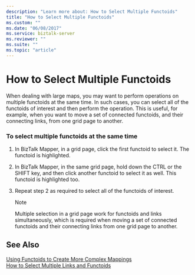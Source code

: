 ```yaml
---
description: "Learn more about: How to Select Multiple Functoids"
title: "How to Select Multiple Functoids"
ms.custom: ""
ms.date: "06/08/2017"
ms.service: biztalk-server
ms.reviewer: ""
ms.suite: ""
ms.topic: "article"
---
```

# How to Select Multiple Functoids
When dealing with large maps, you may want to perform operations on multiple functoids at the same time. In such cases, you can select all of the functoids of interest and then perform the operation. This is useful, for example, when you want to move a set of connected functoids, and their connecting links, from one grid page to another.  
  
### To select multiple functoids at the same time  
  
1.  In BizTalk Mapper, in a grid page, click the first functoid to select it. The functoid is highlighted.  
  
2.  In BizTalk Mapper, in the same grid page, hold down the CTRL or the SHIFT key, and then click another functoid to select it as well. This functoid is highlighted too.  
  
3.  Repeat step 2 as required to select all of the functoids of interest.  
  
    > [!NOTE]
    >  Multiple selection in a grid page work for functoids and links simultaneously, which is required when moving a set of connected functoids and their connecting links from one grid page to another.  
  
## See Also  
 [Using Functoids to Create More Complex Mappings](../core/using-functoids-to-create-more-complex-mappings.md)   
 [How to Select Multiple Links and Functoids](../core/how-to-select-multiple-links-and-functoids.md)
